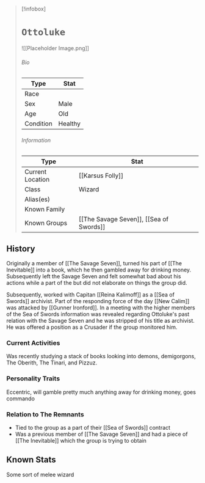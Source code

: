 

> [!infobox]
> # `Ottoluke` 
> ![[Placeholder Image.png]]
> ###### Bio
> Type |  Stat |
> ---|---|
> Race | | 
> Sex | Male | 
> Age | Old |
> Condition | Healthy  |
> ######  Information
> Type |  Stat |
> ---|---|
> Current Location | [[Karsus Folly]]  |
> Class | Wizard |
> Alias(es) |  |
> Known Family | |
> Known Groups | [[The Savage Seven]], [[Sea of Swords]]  |

## History
Originally a member of [[The Savage Seven]], turned his part of [[The Inevitable]] into a book, which he then gambled away for drinking money. Subsequently left the Savage Seven and felt somewhat bad about his actions while a part of the but did not elaborate on things the group did.

Subsequently, worked with Capitan [[Reina Kalimoff]] as a [[Sea of Swords]] archivist. Part of the responding force of the day [[New Calim]] was attacked by [[Gunner Ironford]]. In a meeting with the higher members of the Sea of Swords information was revealed regarding Ottoluke's past relation with the Savage Seven and he was stripped of his title as archivist. He was offered a position as a Crusader if the group monitored him.

### Current Activities
Was recently studying a stack of books looking into demons, demigorgons, The Oberith, The Tinari, and Pizzuz.

### Personality Traits
Eccentric, will gamble pretty much anything away for drinking money, goes commando

### Relation to The Remnants 
- Tied to the group as a part of their [[Sea of Swords]] contract
- Was a previous member of [[The Savage Seven]] and had a piece of [[The Inevitable]] which the group is trying to obtain

## Known Stats
Some sort of melee wizard